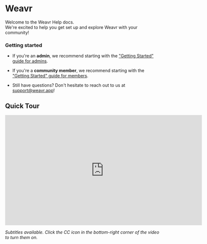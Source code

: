 # Weavr

Welcome to the Weavr Help docs.  
We're excited to help you get set up and explore Weavr with your community!

<div class="row">
  <div class="col-md-12">
    <div class="guide-tile">
      <h3>Getting started</h3>
      <ul>
        <li><i class="fa fa-arrow-circle-o-right"></i>If you're an <strong>admin</strong>, we recommend starting with the <a href="/guides/getting-started-admin.html">"Getting Started" guide for admins</a>.</li>
      </ul>
      <ul>
        <li><i class="fa fa-arrow-circle-o-right"></i>If you're a <strong>community member</strong>, we recommend starting with the <a href="/guides/getting-started-member.html">"Getting Started" guide for members</a>.</li>
      </ul>
      <ul>
        <li><i class="fa fa-arrow-circle-o-right"></i>Still have questions? Don't hesitate to reach out to us at <a href="mailto:support@weavr.app">support@weavr.app</a>!</li>
      </ul>
    </div>
  </div>
</div>

## Quick Tour


<iframe src="https://www.youtube.com/embed/7EoSLVAZ4b8" width="640" height="360" frameborder="0" webkitallowfullscreen mozallowfullscreen allowfullscreen></iframe>


_Subtitles available. Click the CC icon in the bottom-right corner of the video to turn them on._ 
